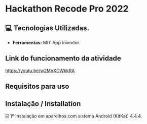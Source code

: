 # Hackathon Recode Pro 2022
 ## :computer: Tecnologias Utilizadas.

* **Ferramentas:** MIT App Inventor.

## Link do funcionamento da atividade

https://youtu.be/w2MnXDWkkRA

## Requisitos para uso

## Instalação / Installation

☑️ 1º Instalação em aparelhos com sistema Android (KitKat) 4.4.4.


